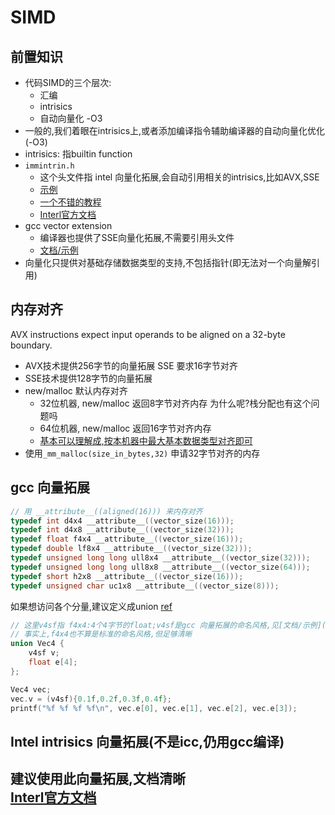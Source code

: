 # SIMD
## 前置知识
- 代码SIMD的三个层次:
  - 汇编
  - intrisics
  - 自动向量化 -O3
- 一般的,我们着眼在intrisics上,或者添加编译指令辅助编译器的自动向量化优化(-O3)
- intrisics: 指builtin function
- `immintrin.h`
  - 这个头文件指 intel 向量化拓展,会自动引用相关的intrisics,比如AVX,SSE
  - [示例](https://www.cs.uaf.edu/courses/cs441/notes/avx/)
  - [一个不错的教程](https://users.ece.cmu.edu/~franzf/teaching/slides-18-645-simd.pdf)
  - [Interl官方文档](https://software.intel.com/sites/landingpage/IntrinsicsGuide/#techs=AVX,AVX2)
- gcc vector extension
  - 编译器也提供了SSE向量化拓展,不需要引用头文件
  - [文档/示例](https://gcc.gnu.org/onlinedocs/gcc/Vector-Extensions.html)
- 向量化只提供对基础存储数据类型的支持,不包括指针(即无法对一个向量解引用)
## 内存对齐
AVX instructions expect input operands to be aligned on a 32-byte boundary.  
  - AVX技术提供256字节的向量拓展
SSE 要求16字节对齐  
  - SSE技术提供128字节的向量拓展
- new/malloc 默认内存对齐
  - 32位机器, new/malloc 返回8字节对齐内存 为什么呢?栈分配也有这个问题吗
  - 64位机器, new/malloc 返回16字节对齐内存 
  - [基本可以理解成,按本机器中最大基本数据类型对齐即可](https://stackoverflow.com/questions/59098246/why-is-dynamically-allocated-memory-always-16-bytes-aligned)
- 使用`_mm_malloc(size_in_bytes,32)` 申请32字节对齐的内存

## gcc 向量拓展
```c
// 用 __attribute__((aligned(16))) 来内存对齐
typedef int d4x4 __attribute__((vector_size(16)));
typedef int d4x8 __attribute__((vector_size(32)));
typedef float f4x4 __attribute__((vector_size(16)));
typedef double lf8x4 __attribute__((vector_size(32)));
typedef unsigned long long ull8x4 __attribute__((vector_size(32)));
typedef unsigned long long ull8x8 __attribute__((vector_size(64)));
typedef short h2x8 __attribute__((vector_size(16)));
typedef unsigned char uc1x8 __attribute__((vector_size(8)));
```
如果想访问各个分量,建议定义成union [ref](https://stackoverflow.com/questions/1771945/c-how-to-access-elements-of-vector-using-gcc-sse-vector-extension)
```c
// 这里v4sf指 f4x4:4个4字节的float;v4sf是gcc 向量拓展的命名风格,见[文档/示例](https://gcc.gnu.org/onlinedocs/gcc/Vector-Extensions.html)
// 事实上,f4x4也不算是标准的命名风格,但足够清晰
union Vec4 {
    v4sf v;
    float e[4];
};

Vec4 vec;
vec.v = (v4sf){0.1f,0.2f,0.3f,0.4f};
printf("%f %f %f %f\n", vec.e[0], vec.e[1], vec.e[2], vec.e[3]);
```

## Intel intrisics 向量拓展(不是icc,仍用gcc编译)
建议使用此向量拓展,文档清晰  
[Interl官方文档](https://software.intel.com/sites/landingpage/IntrinsicsGuide/#techs=AVX,AVX2)
- 